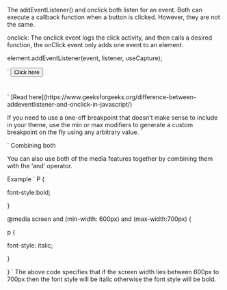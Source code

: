 The addEventListener() and onclick both listen for an event. Both can execute a callback function when a button is clicked. However, they are not the same.

onclick: The onclick event logs the click activity, and then calls a desired function, the onClick event only adds one event to an element.

element.addEventListener(event, listener, useCapture);

`<body>
<button id="btn">Click here</button>
<h1 id="text1"></h1>
<h1 id="text2"></h1>

<script>
	let btn_element = document.getElementById("btn");

	btn_element.addEventListener("click", () => {
	document.getElementById("text1")
		.innerHTML = "Task 1 is performed";
	})

	btn_element.addEventListener("click", () => {
	document.getElementById("text2")
		.innerHTML = "Task 2 is performed";
	});
</script>
</body>
`
[Read here](https://www.geeksforgeeks.org/difference-between-addeventlistener-and-onclick-in-javascript/)



<!-- Tailwind -->

If you need to use a one-off breakpoint that doesn’t make sense to include in your theme, use the min or max modifiers to generate a custom breakpoint on the fly using any arbitrary value.
`<div class="min-[320px]:text-center max-[600px]:bg-sky-300">
  <!-- ... -->
</div>`
Combining both

You can also use both of the media features together by combining them with the ‘and’ operator.

Example
`
P {

font-style:bold;

}

@media screen and (min-width: 600px) and (max-width:700px) {

p {

font-style: italic;

}

}
`
The above code specifies that if the screen width lies between 600px to 700px then the font style will be italic otherwise the font style will be bold.